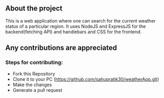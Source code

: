 ## About the project
This is a web application where one can search for the current weather status of a particular region. It uses NodeJS and ExpressJS for the backend(fetching API) and handlebars and CSS for the frontend.

## Any contributions are appreciated
### Steps for contributing:
- Fork this Repository
- Clone it to your PC (https://github.com/sahupratik30/weatherApp.git)
- Make the changes
- Generate a pull request

